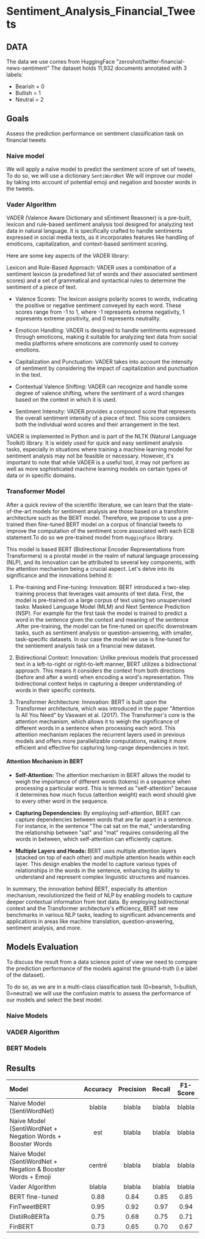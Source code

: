 # Sentiment_Analysis_Financial_Tweets

## DATA

The data we use comes from HuggingFace "zeroshot/twitter-financial-news-sentiment"
The dataset holds 11,932 documents annotated with 3 labels:
* Bearish = 0
* Bullish = 1
* Neutral = 2

## Goals

Assess the prediction performance on sentiment classification task on financial tweets

### Naive model

We will apply a naïve model to predict the sentiment score of set of tweets, To do so, we will use a dictionary `SentiWordNet`
We will improve our model by taking into account of potential emoji and negation and booster words in the tweets.

### Vader Algorithm

VADER (Valence Aware Dictionary and sEntiment Reasoner) is a pre-built, lexicon and rule-based sentiment analysis tool designed for analyzing text data in natural language. It is specifically crafted to handle sentiments expressed in social media texts, as it incorporates features like handling of emoticons, capitalization, and context-based sentiment scoring.

Here are some key aspects of the VADER library:

Lexicon and Rule-Based Approach: VADER uses a combination of a sentiment lexicon (a predefined list of words and their associated sentiment scores) and a set of grammatical and syntactical rules to determine the sentiment of a piece of text.

* Valence Scores: The lexicon assigns polarity scores to words, indicating the positive or negative sentiment conveyed by each word. These scores range from -1 to 1, where -1 represents extreme negativity, 1 represents extreme positivity, and 0 represents neutrality.

* Emoticon Handling: VADER is designed to handle sentiments expressed through emoticons, making it suitable for analyzing text data from social media platforms where emoticons are commonly used to convey emotions.

* Capitalization and Punctuation: VADER takes into account the intensity of sentiment by considering the impact of capitalization and punctuation in the text.

* Contextual Valence Shifting: VADER can recognize and handle some degree of valence shifting, where the sentiment of a word changes based on the context in which it is used.

* Sentiment Intensity: VADER provides a compound score that represents the overall sentiment intensity of a piece of text. This score considers both the individual word scores and their arrangement in the text.

VADER is implemented in Python and is part of the NLTK (Natural Language Toolkit) library. It is widely used for quick and easy sentiment analysis tasks, especially in situations where training a machine learning model for sentiment analysis may not be feasible or necessary. However, it's important to note that while VADER is a useful tool, it may not perform as well as more sophisticated machine learning models on certain types of data or in specific domains.

### Transformer Model

After a quick review of the scientific literature, we can learn that the state-of-the-art models for sentiment analysis are those based on a transform architecture such as the BERT model. Therefore, we propose to use a pre-trained then fine-tuned BERT model on a corpus of financial tweets to improve the computation of the sentiment score associated with each ECB statement.To do so we pre-trained model from `HuggingFace` library.

This model is based BERT (Bidirectional Encoder Representations from Transformers) is a pivotal model in the realm of natural language processing (NLP), and its innovation can be attributed to several key components, with the attention mechanism being a crucial aspect. Let's delve into its significance and the innovations behind it:

1. Pre-training and Fine-tuning:
Innovation: BERT introduced a two-step training process that leverages vast amounts of text data. First, the model is pre-trained on a large corpus of text using two unsupervised tasks: Masked Language Model (MLM) and Next Sentence Prediction (NSP). For example for the first task the model is trained to predict a word in the sentence given the context and meaning of the sentence .After pre-training, the model can be fine-tuned on specific downstream tasks, such as sentiment analysis or question-answering, with smaller, task-specific datasets. In our case the model we use is fine-tuned for the sentiement analysis task on a financial new dataset.

2. Bidirectional Context:
Innovation: Unlike previous models that processed text in a left-to-right or right-to-left manner, BERT utilizes a bidirectional approach. This means it considers the context from both directions (before and after a word) when encoding a word's representation. This bidirectional context helps in capturing a deeper understanding of words in their specific contexts.

3. Transformer Architecture:
Innovation: BERT is built upon the Transformer architecture, which was introduced in the paper "Attention Is All You Need" by Vaswani et al. (2017). The Transformer's core is the attention mechanism, which allows it to weigh the significance of different words in a sentence when processing each word. This attention mechanism replaces the recurrent layers used in previous models and offers more parallelizable computations, making it more efficient and effective for capturing long-range dependencies in text.

#### Attention Mechanism in BERT

* **Self-Attention:** The attention mechanism in BERT allows the model to weigh the importance of different words (tokens) in a sequence when processing a particular word. This is termed as "self-attention" because it determines how much focus (attention weight) each word should give to every other word in the sequence.

* **Capturing Dependencies:** By employing self-attention, BERT can capture dependencies between words that are far apart in a sentence. For instance, in the sentence "The cat sat on the mat," understanding the relationship between "sat" and "mat" requires considering all the words in between, which self-attention can efficiently capture.

* **Multiple Layers and Heads:** BERT uses multiple attention layers (stacked on top of each other) and multiple attention heads within each layer. This design enables the model to capture various types of relationships in the words in the sentence, enhancing its ability to understand and represent complex linguistic structures and nuances.

In summary, the innovation behind BERT, especially its attention mechanism, revolutionized the field of NLP by enabling models to capture deeper contextual information from text data. By employing bidirectional context and the Transformer architecture's efficiency, BERT set new benchmarks in various NLP tasks, leading to significant advancements and applications in areas like machine translation, question-answering, sentiment analysis, and more.

## Models Evaluation

To discuss the result from a data science point of view we need to compare the prediction performance of the models against the ground-truth (i.e label of the dataset).

To do so, as we are in a multi-class classification task (0=bearish, 1=bullish, 0=neutral) we will use the confusion matrix to assess the performance of our models and select the best model.

### Naive Models

### VADER Algorithm

### BERT Models

## Results

| Model  | Accuracy          | Precision          | Recall          | F1-Score          |
| :--------------- |:---------------:|:---------------:|:---------------:|:---------------:|
| Naive Model (SentiWordNet)  |   blabla       |   blabla        |   blabla        |   blabla        |
| Naive Model (SentiWordNet + Negation Words + Booster Words | est             |   blabla       |   blabla        |   blabla        |
| Naive Model (SentiWordNet + Negation & Booster Words + Emoji  | centré          |   blabla        |   blabla        |   blabla      |
| Vader Algorithm  | blabla          |   blabla        |   blabla       |  blabla       |
| BERT fine-tuned  | 0.88          |   0.84        |   0.85        |   0.85        |
| FinTweetBERT  | 0.95          |   0.92        |   0.97        |   0.94        |
| DistilRoBERTa  | 0.75          |   0.68        |   0.75        |   0.71        |
| FinBERT  | 0.73          |   0.65        |   0.70        |   0.67        |
